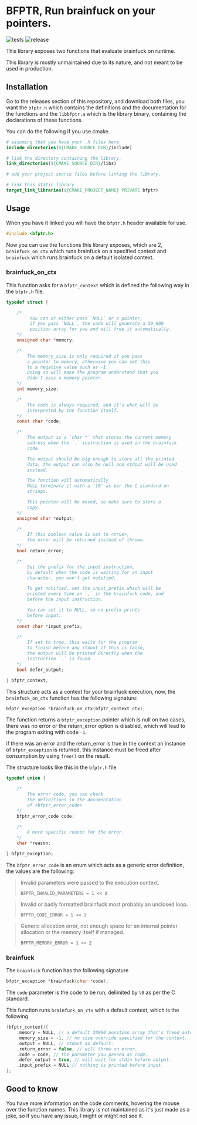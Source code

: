 
# BFPTR, Run brainfuck on your pointers.

![tests](https://github.com/stifskere/bfptr/actions/workflows/cmake-multi-platform.yml/badge.svg)
![release](https://img.shields.io/github/v/release/stifskere/bfptr?style=flat)

This library exposes two functions that evaluate brainfuck
on runtime.

This library is mostly unmaintained due to its nature, and not
meant to be used in production.

## Installation

Go to the releases section of this repository, and download both files,
you want the `bfptr.h` which contains the definitions and the
documentation for the functions and the `libbfptr.a` which is the
library binary, containing the declarations of these functions.

You can do the following if you use cmake.

```cmake
# assuming that you have your .h files here.
include_directories(${CMAKE_SOURCE_DIR}/include)

# link the directory containing the library.
link_directories(${CMAKE_SOURCE_DIR}/libs)

# add your project source files before linking the library.

# link this static library
target_link_libraries(${CMAKE_PROJECT_NAME} PRIVATE bfptr)
```

## Usage

When you have it linked you will have the `bfptr.h` header
available for use.

```c
#include <bfptr.h>
```

Now you can use the functions this library exposes, which are 2, `brainfuck_on_ctx`
which runs brainfuck on a specified context and `brainfuck` which
runs brainfuck on a default isolated context.

### brainfuck_on_ctx

This function asks for a `bfptr_context` which is defined the following
way in the `bfptr.h` file.

```c
typedef struct {

    /*
         You can or either pass `NULL` or a pointer,
         if you pass `NULL`, the code will generate a 30_000
         position array for you and will free it automatically.
    */
    unsigned char *memory;

    /*
        The memory_size is only required if you pass
        a pointer to memory, otherwise you can set this
        to a negative value such as -1.
        Doing so will make the program understand that you
        didn't pass a memory pointer.
    */
    int memory_size;

    /*
        The code is always required, and it's what will be
        interpreted by the function itself.
    */
    const char *code;

    /*
        The output is a `char *` that stores the current memory
        address when the `.` instruction is used in the brainfuck
        code.

        The output should be big enough to store all the printed
        data, the output can also be null and stdout will be used
        instead.

        The function will automatically
        NULL terminate it with a '\0' as per the C standard on
        strings.

        This pointer will be moved, so make sure to store a
        copy.
    */
    unsigned char *output;

    /*
        If this boolean value is set to <true>,
        the error will be returned instead of thrown.
    */
    bool return_error;

    /*
        Set the prefix for the input instruction,
        by default when the code is waiting for an input
        character, you won't get notified.

        To get notified, set the input_prefix which will be
        printed every time an `,` in the brainfuck code, and
        before the input instruction.

        You can set it to NULL, so no prefix prints
        before input.
    */
    const char *input_prefix;

    /*
        If set to true, this waits for the program
        to finish before any stdout if this is false,
        the output will be printed directly when the
        instruction `.` is found.
    */
    bool defer_output;

} bfptr_context;
```

This structure acts as a context for your brainfuck execution,
now, the `brainfuck_on_ctx` function has the following signature:

```c
bfptr_exception *brainfuck_on_ctx(bfptr_context ctx);
```

The function returns a `bfptr_exception` pointer which is null
on two cases, there was no error or the return_error option
is disabled, which will lead to the program exiting with code `-1`.

if there was an error and the return_error is true in the context
an instance of `bfptr_exception` is returned, this instance
must be freed after consumption by using `free()` on the result.

The structure looks like this in the `bfptr.h` file

```c
typedef union {

    /*
        The error code, you can check
        the definitions in the documentation
        of <bfptr_error_code>
    */
    bfptr_error_code code;

    /*
        A more specific reason for the error.
    */
    char *reason;

} bfptr_exception;
```

The `bfptr_error_code` is an enum which acts as a generic error
definition, the values are the following: 


> Invalid parameters were passed to
> the execution context.
> 
>    `BFPTR_INVALID_PARAMETERS = 1 << 0`

> Invalid or badly formatted brainfuck
> most probably an unclosed loop.
> 
> `BFPTR_CODE_ERROR = 1 << 1`


> Generic allocation error, not enough
> space for an internal pointer allocation
> or the memory itself if managed.
>
> `BFPTR_MEMORY_ERROR = 1 << 2`

### brainfuck

The `brainfuck` function has the following signature

```c
bfptr_exception *brainfuck(char *code);
```

The `code` parameter is the code to be run, delimited by `\0` as
per the C standard.

This function runs `brainfuck_on_ctx` with a default context, which
is the following

```c
(bfptr_context){
    .memory = NULL, // a default 30000 position array that's freed automatically.
    .memory_size = -1, // no size override specified for the context.
    .output = NULL, // stdout as default.
    .return_error = false, // will throw on error.
    .code = code, // the parameter you passed as code.
    .defer_output = true, // will wait for stdin before output.
    .input_prefix = NULL // nothing is printed before input.
}; 
```

## Good to know

You have more information on the code comments, hovering the mouse
over the function names. This library is not maintained as it's just made
as a joke, so if you have any issue, I might or might not see it.